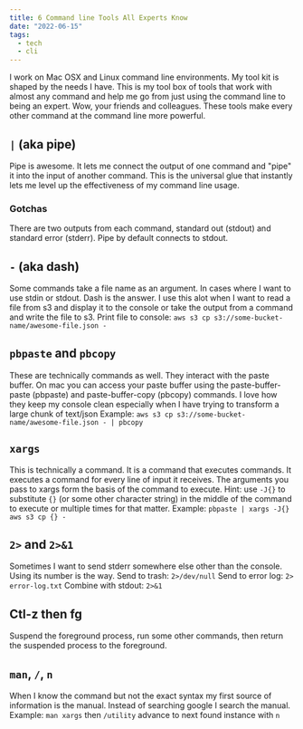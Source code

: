 ```yaml
---
title: 6 Command line Tools All Experts Know
date: "2022-06-15"
tags:
  - tech
  - cli
---
```


I work on Mac OSX and Linux command line environments. My tool kit is shaped by the needs I have. This is my tool box of tools that work with almost any command and help me go from just using the command line to being an expert.
Wow, your friends and colleagues. These tools make every other command at the command line more powerful.

## `|` (aka pipe)

Pipe is awesome. It lets me connect the output of one command and "pipe" it into the input of another command. This is the universal glue that instantly lets me level up the effectiveness of my command line usage.

### Gotchas

There are two outputs from each command, standard out (stdout) and standard error (stderr). Pipe by default connects to stdout.

## `-` (aka dash)

Some commands take a file name as an argument. In cases where I want to use stdin or stdout. Dash is the answer.
I use this alot when I want to read a file from s3 and display it to the console or take the output from a command and write the file to s3.
Print file to console: `aws s3 cp s3://some-bucket-name/awesome-file.json -`

## `pbpaste` and `pbcopy`

These are technically commands as well. They interact with the paste buffer.
On mac you can access your paste buffer using the paste-buffer-paste (pbpaste) and paste-buffer-copy (pbcopy) commands. I love how they keep my console clean especially when I have trying to transform a large chunk of text/json
Example:
`aws s3 cp s3://some-bucket-name/awesome-file.json - | pbcopy`

## `xargs`

This is technically a command. It is a command that executes commands.
It executes a command for every line of input it receives. The arguments you pass to xargs form the basis of the command to execute.
Hint: use `-J{}` to substitute `{}` (or some other character string) in the middle of the command to execute or multiple times for that matter.
Example: `pbpaste | xargs -J{} aws s3 cp {} -`

## `2>` and `2>&1`

Sometimes I want to send stderr somewhere else other than the console. Using its number is the way.
Send to trash: `2>/dev/null`
Send to error log: `2> error-log.txt`
Combine with stdout: `2>&1`

## Ctl-z then fg

Suspend the foreground process, run some other commands, then return the suspended process to the foreground.

## `man`, `/`, `n`

When I know the command but not the exact syntax my first source of information is the manual. Instead of searching google I search the manual.
Example: `man xargs` then `/utility` advance to next found instance with `n`
‍

